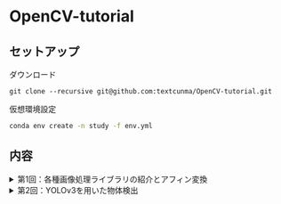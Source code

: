 # OpenCV-tutorial

## セットアップ

ダウンロード
```
git clone --recursive git@github.com:textcunma/OpenCV-tutorial.git
```

仮想環境設定
```bash
conda env create -n study -f env.yml
```

## 内容

<details>
<summary>第1回：各種画像処理ライブラリの紹介とアフィン変換</summary>

- PIL
- Numpy
- OpenCV
- アフィン変換(回転,平行移動,拡大縮小)

</details>

<details>
<summary>第2回：YOLOv3を用いた物体検出</summary>

- OpenCV × YOLOv3
- 物体検出
- NMS

</details>